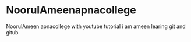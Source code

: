 # NoorulAmeenapnacollege
NoorulAmeen apnacollege with youtube tutorial
i am ameen 
learing git and gitub
